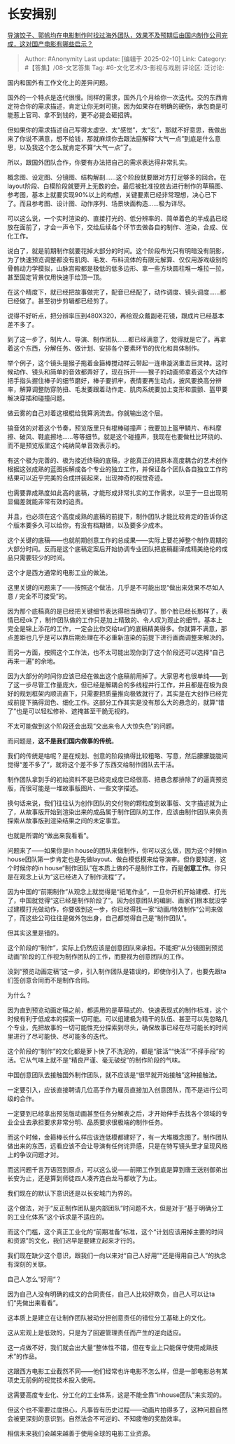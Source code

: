 # 长安揖别
[导演饺子、郭帆均在电影制作时找过海外团队，效果不及预期后由国内制作公司完成，这对国产电影有哪些启示？](https://www.zhihu.com/question/11431618323/answer/96916907781)

> Author: #Anonymity
> Last update: [编辑于 2025-02-10]
> Link:
> Category: #【答集】/08-文艺答集 
> Tag: #6-文化艺术/3-影视与戏剧 
> 评论区:
> 泛讨论:

国内和国外有工作文化上的差异问题。

国外的一个特点是迭代很慢。同样的需求，国外几个月给你一次迭代。交的东西肯定符合你的需求描述，肯定让你无刺可挑，因为如果存在明确的硬伤，承包商是可能惹上官司、拿不到钱的，更不必提会砸招牌。

但如果你的需求描述自己写得太虚空、太“感觉”，太“玄”，那就不好意思，我做出来了你说不满意，想不给钱，那就麻烦你去跟法庭解释“大气一点”到底是什么意思，以及我这个怎么就肯定不算“大气一点”了。

所以，跟国外团队合作，你要有办法把自己的需求表达得非常扎实。

概念图、设定图、分镜图、结构解剖……这个阶段就要跟对方打足够多的回合。在layout阶段、白模阶段就要开上无数的会。最后被批准投放去进行制作的草稿图、参考图，基本上就要实现90%以上的构想，关键要素已经非常理想，决心已下了。而且参考图、设计图、动作序列、场景块面构造……极为详尽。

可以这么说，一个实时渲染的、直接打光的、低分辨率的、简单着色的半成品已经放在面前了，才会一声令下，交给后续各个环节去做各自的制作、渲染，合成、优化工作。

说白了，就是前期制作就要花掉大部分的时间。这个阶段布光只有明暗没有阴影，为了快速预览调整都没有肌肉、毛发、布料流体的有限元解算、仅仅用游戏级别的骨骼动力学模拟，山脉宫殿都是极低的低多边形、拿一些方块圆柱堆一堆拉一拉，甚至固定背景仅用快速手绘顶一顶。

在这个精度下，就已经把故事做完了，配音已经配了，动作调度、镜头调度……都已经做了。甚至初步剪辑都已经剪了。

说得不好听点，把分辨率压到480X320，再给观众戴副老花镜，跟成片已经基本差不多了。

到了这一步了，制片人、导演、制作团队……都已经满意了，觉得就是它了。再拿着这个东西，分解任务、做计划、安排各个要素环节的优化和具体制作。

举个例子，这个镜头是猴子拖着金箍棒搅动祥云带起一连串漩涡重击巨灵神。这时候动作、镜头和简单的音效都弄好了，现在拆开——猴子的动画师拿着这个大动作把手指头握住棒子的细节磨好，棒子要抓牢，表情要再生动点，披风要换高分辨率，解算调整防穿防扭、毛发要跟着动作走、肌肉系统要加上变形和震颤、盔甲要解决穿插和碰撞问题。

做云雾的自己对着这根棍给我算涡流去。你就输出这个层。

搞音效的对着这个节奏，预览版里只有棍棒碰撞声；我要加上盔甲鳞片、布料摩擦、破风、鞋底擦地……等等细节。就是这个碰撞声，我现在也要做杜比环绕的、而不是预览版里这个纯纳简单音效表示的。

有这个极为完善的、极为接近终稿的底稿，才能真正的把原本高度耦合的艺术创作根据这张成熟的蓝图拆解成各个专业的独立工作，并保证各个团队各自独立工作的结果可以近乎完美的合成拼装起来，出现神奇的视觉奇迹。

也需要靠成熟度如此高的底稿，才能形成非常扎实的工作需求，以至于一旦出现明显偏差就能非常有效的追责。

并且，也必须在这个高度成熟的底稿的前提下，制作团队才能比较肯定的告诉你这个版本要多久可以给你，有没有档期做，以及要多少成本。

这个关键的底稿——也就前期创意工作的总成果——实际上要花掉整个制作周期的大部分时间。反而是这个底稿定案后开始协调专业团队把底稿翻译成精美绝伦的成品只需要较少的时间。

这个才是西方通常的电影工业的做法。

这里关键的问题来了——按照这个做法，几乎是不可能出现“做出来效果不尽如人意 / 完全不可接受”的。

因为那个底稿真的是已经把关键细节表达得相当确切了。那个脸已经长那样了，表情已经ok了，制作团队做的工作只是加上精致的、令人叹为观止的细节。基本上完全是锦上添花的工作，一定会比你交给ta们的底稿精美得多。你就算不满意，那点差距也几乎是可以靠后期处理在不必重新渲染的前提下进行画面调整来解决的。

而另一方面，按照这个工作法，也不太可能出现你到了这个阶段还可以选择“自己再来一遍”的余地。

因为大部分的时间你应该已经在做出这个底稿前用掉了。大家思考也很单纯——到了这一步尽管工作量庞大，但已经是解耦合的多线程并行工作，并且都是在极为良好的规划框架内顺流直下，只需要把质量推向极致就行了，其实是在大创作已经完成前提下搞得润色、细化工作。这部分工作其实是没有那么大的悬念的，就算“错了”也是可以轻松修补、遮掩甚至干脆无视的。

不太可能做到这个阶段还会出现“交出来令人大惊失色”的问题。

而问题是，**这不是我们国内做事的传统**。

我们的传统是啥呢？是在规划、创意的阶段搞得比较粗略、写意，然后朦朦胧胧间觉得“差不多了”，就将这个差不多了东西交给制作团队去干活。

制作团队拿到手的初始资料不是已经完成度已经很高、把悬念都排除了的逼真预览版，而很可能是一堆故事版图片、一些文字描述。

换句话来说，我们往往认为创作团队的交付物的颗粒度到故事版、文字描述就为止了，从故事版开始到渲染出来的成品属于制作团队的工作，应该由制作团队来负责探索从故事版到渲染结果之间的未定事宜。

也就是所谓的“做出来我看看”。

问题来了——如果你是in house的团队来做制作，你可以这么做，因为这个时候in house团队第一步肯定也是先做layout、做白模低模来给导演审。但你要知道，这个时候你的in house“制作团队”在本质上做的不是制作工作，而是**创意工作**。你只是在观念上认为“这已经进入了制作流程”了。

因为中国的“前期制作”从观念上就觉得是“纸笔作业”，一旦你开机开始建模、打光了，中国就觉得“这已经是制作阶段了”。因为创意团队的编剧、画家们根本就没学过建模打光做动作，你要做到这一步，你已经得找一家“动画/特效制作”公司来做了，而这些公司往往是做外包出身，自己都觉得自己是“制作团队”。

但其实这里是错的。

这个阶段的“制作”，实际上仍然应该是创意团队来承担。不能把“从分镜图到预览动画”阶段的工作视为制作团队的工作，而要视为创意团队的工作。

没到“预览动画定稿”这一步，引入制作团队是错误的，即使你引入了，也要先跟ta们签创意合同而不是制作合同。

为什么？

因为直到预览动画定稿之前，都适用的是草稿式的、快速表现式的制作标准，这个时候有利于低成本的探索一切可能。可以组建极为精干的队伍、甚至可以先忽略几个专业，先把故事的一切可能性充分探索到尽头，确保故事已经在尽可能长的时间里进行了尽可能快、尽可能多的迭代。

这个阶段的“制作”的文化都是萝卜快了不洗泥的，都是“脏活”“快活”“不择手段”的活。它从气味上就不是“精良严谨、毫无破绽”的制作阶段的气味。

中国创意团队去接触国外制作团队，就不应该是“很早就开始接触”这种接触法。

一定要引入，应该直接聘请几位高手作为雇员直接加入创意团队，而不是进行公司级的合作。

一定要到已经拿出预览版动画甚至任务分解表之后，才开始伸手去找各个领域的专业企业去承担要求非常分明、品质要求很极端的制作任务。

而这个时候，金箍棒长什么样应该连低模都建好了，有一大堆概念图了。制作团队做出来的东西，远看应该不会让导演有任何诧异感，只是在特写镜头里才呈现风格上的争议问题才对。

而这问题千言万语回到原点，可以这么说——前期工作到底是算到唐王送别御弟出长安为止，还是算到师徒四人凑齐连白龙马都收了为止。

我们现在的默认下意识还是以长安城门为界的。

这个做法，对于“反正制作团队是内部团队”时问题不大，但是对于“基于明确分工的工业化体系”这个诉求是不适应的。

而这个门槛，这个真正工业化的“前期准备”标准，这个“计划应该用掉主要的时间和资源”的文化，我们迟早是要建立起来才行的。

我们现在缺少这个意识，跟我们一向以来对“自己人好用”“还是得用自己人”的执念有深刻的关联。

自己人怎么“好用“？

因为自己人没有明确的成文的合同责任，自己人比较好欺负，自己人可以让ta们“先做出来看看”。

这本质上是建立在让制作团队被动分担创意责任的错位分工基础上的文化。

这从宏观上是低效的，只是为了回避管理责任而产生的逆向适应。

这一点做不好，我们就会出大量“整体性不错，但在专业上只能保守使用成熟技术”的作品。

这跟西方电影工业截然不同——他们经常也许电影不怎么样，但是一部电影总有某项史无前例的视觉技术投入使用。

这需要高度专业化、分工化的工业体系，这是不能全靠“inhouse团队”来实现的。

但这个也不需要过度担心，凡事皆有历史过程——动画片拍得多了，这种问题自然会被更深刻的意识到。自然法会不可逆的、不知疲倦的奖励效率。

相信未来我们会越来越善于使用全球的电影工业资源。
